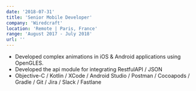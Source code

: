 ```yaml
---
date: '2018-07-31'
title: 'Senior Mobile Developer'
company: 'Wiredcraft'
location: 'Remote | Paris, France'
range: 'August 2017 - July 2018'
url: ''
---
```


- Developed complex animations in iOS & Android applications using OpenGLES.
- Developed the api module for integrating RestfulAPI / JSON
- Objective-C / Kotlin / XCode / Android Studio / Postman / Cocoapods / Gradle / Git / Jira / Slack / Fastlane
